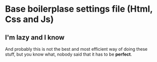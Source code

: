 # Base boilerplase settings file (Html, Css and Js)

## I'm lazy and I know

And probably this is not the best and most efficient way of doing these stuff, but you know what, nobody said that it has to be **perfect**. 
